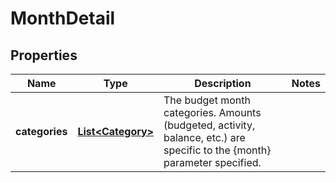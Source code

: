 # MonthDetail

## Properties
Name | Type | Description | Notes
------------ | ------------- | ------------- | -------------
**categories** | [**List&lt;Category&gt;**](Category.md) | The budget month categories.  Amounts (budgeted, activity, balance, etc.) are specific to the {month} parameter specified. | 
